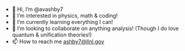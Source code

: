 - 👋 Hi, I’m @avashby7
- 👀 I’m interested in physics, math & coding!
- 🌱 I’m currently learning everything I can!
- 💞️ I’m looking to collaborate on anything analysis! (Though I do love quantum & unification theories!)
- 📫 How to reach me ashby7@llnl.gov

<!---
avashby7/avashby7 is a ✨ special ✨ repository because its `README.md` (this file) appears on your GitHub profile.
You can click the Preview link to take a look at your changes.
--->
